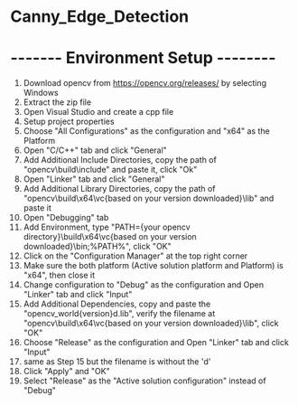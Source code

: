 # Canny_Edge_Detection

# ------- Environment Setup --------
1. Download opencv from https://opencv.org/releases/ by selecting Windows
2. Extract the zip file
3. Open Visual Studio and create a cpp file
4. Setup project properties
5. Choose "All Configurations" as the configuration and "x64" as the Platform
6. Open "C/C++" tab and click "General"
7. Add Additional Include Directories, copy the path of "opencv\build\include" and paste it, click "Ok"
8. Open "Linker" tab and click "General"
9. Add Additional Library Directories, copy the path of "opencv\build\x64\vc{based on your version downloaded}\lib" and paste it
10. Open "Debugging" tab 
11. Add Environment, type "PATH={your opencv directory}\build\x64\vc{based on your version downloaded}\bin;%PATH%", click "OK"
12. Click on the "Configuration Manager" at the top right corner
13. Make sure the both platform (Active solution platform and Platform) is "x64", then close it
14. Change configuration to "Debug" as the configuration and Open "Linker" tab and click "Input"
15. Add Additional Dependencies, copy and paste the "opencv_world{version}d.lib", verify the filename at "opencv\build\x64\vc{based on your version downloaded}\lib", click "OK" 
16. Choose "Release" as the configuration and Open "Linker" tab and click "Input"
17. same as Step 15 but the filename is without the 'd'
18. Click "Apply" and "OK"
19. Select "Release" as the "Active solution configuration" instead of "Debug"


